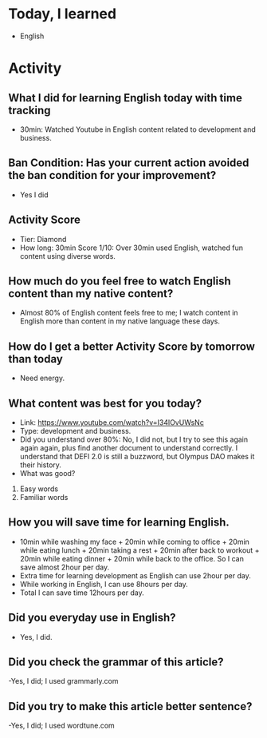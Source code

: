 # Today, I learned 
- English

# Activity
## What I did for learning English today with time tracking
- 30min: Watched Youtube in English content related to development and business.

## Ban Condition: Has your current action avoided the ban condition for your improvement?
- Yes I did

## Activity Score
- Tier: Diamond
- How long: 30min
Score 1/10: Over 30min used English, watched fun content using diverse words.

## How much do you feel free to watch English content than my native content?
- Almost 80% of English content feels free to me; I watch content in English more than content in my native language these days.

## How do I get a better Activity Score by tomorrow than today
- Need energy.

## What content was best for you today?
- Link: https://www.youtube.com/watch?v=I34lOvUWsNc
- Type: development and business.
- Did you understand over 80%:  No, I did not, but I try to see this again again again, plus find another document to understand correctly.
I understand that DEFI 2.0 is still a buzzword, but Olympus DAO makes it their history. 
- What was good?
1. Easy words
2. Familiar words

## How you will save time for learning English.
- 10min while washing my face + 20min while coming to office + 20min while eating lunch + 20min taking a rest + 20min after back to workout + 20min while eating dinner + 20min while back to the office. So I can save almost 2hour per day.
- Extra time for learning development as English can use 2hour per day.
- While working in English, I can use 8hours per day.
- Total I can save time 12hours per day.

## Did you everyday use in English?
- Yes, I did.

## Did you check the grammar of this article?
-Yes, I did; I used grammarly.com 

## Did you try to make this article better sentence?
-Yes, I did; I used wordtune.com
